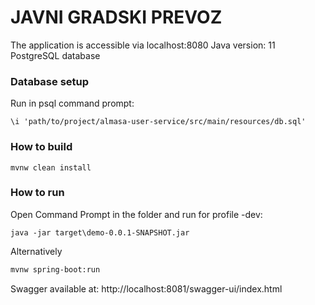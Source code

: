 # JAVNI GRADSKI PREVOZ

The application is accessible via localhost:8080
Java version: 11
PostgreSQL database

### Database setup

Run in psql command prompt:

```
\i 'path/to/project/almasa-user-service/src/main/resources/db.sql'
```

### How to build
```
mvnw clean install 
```

### How to run
Open Command Prompt in the folder and run for profile -dev:


```
java -jar target\demo-0.0.1-SNAPSHOT.jar
```
Alternatively

```sh
mvnw spring-boot:run
```

Swagger available at:
http://localhost:8081/swagger-ui/index.html
